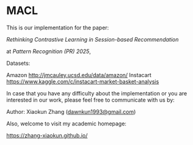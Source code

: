 # MACL
This is our implementation for the paper:

_Rethinking Contrastive Learning in Session-based Recommendation_

at _Pattern Recognition (PR) 2025_, 

Datasets:

Amazon http://jmcauley.ucsd.edu/data/amazon/
Instacart https://www.kaggle.com/c/instacart-market-basket-analysis

In case that you have any difficulty about the implementation or you are interested in our work,  please feel free to communicate with us by:

Author: Xiaokun Zhang (dawnkun1993@gmail.com)

Also, welcome to visit my academic homepage:

https://zhang-xiaokun.github.io/
